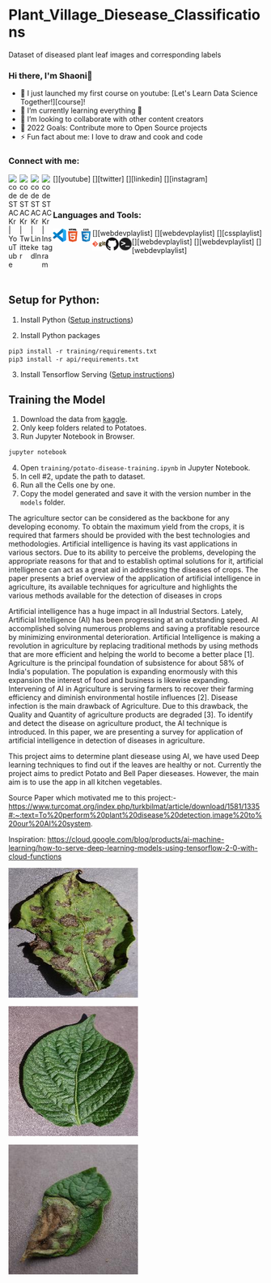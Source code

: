 # Plant_Village_Diesease_Classifications
 Dataset of diseased plant leaf images and corresponding labels
 
### Hi there, I'm Shaoni👋

- 🔭 I just launched my first course on youtube: [Let's Learn Data Science Together!][course]!
- 🌱 I’m currently learning everything 🤣
- 👯 I’m looking to collaborate with other content creators
- 🥅 2022 Goals: Contribute more to Open Source projects
- ⚡ Fun fact about me: I love to draw and cook and code

### Connect with me:

[<img align="left" alt="codeSTACKr | YouTube" width="22px" src="https://cdn.jsdelivr.net/npm/simple-icons@v3/icons/youtube.svg" />][youtube]
[<img align="left" alt="codeSTACKr | Twitter" width="22px" src="https://cdn.jsdelivr.net/npm/simple-icons@v3/icons/twitter.svg" />][twitter]
[<img align="left" alt="codeSTACKr | LinkedIn" width="22px" src="https://cdn.jsdelivr.net/npm/simple-icons@v3/icons/linkedin.svg" />][linkedin]
[<img align="left" alt="codeSTACKr | Instagram" width="22px" src="https://cdn.jsdelivr.net/npm/simple-icons@v3/icons/instagram.svg" />][instagram]

<br />

### Languages and Tools:

[<img align="left" alt="Visual Studio Code" width="26px" src="https://raw.githubusercontent.com/github/explore/80688e429a7d4ef2fca1e82350fe8e3517d3494d/topics/visual-studio-code/visual-studio-code.png" />][webdevplaylist]
[<img align="left" alt="HTML5" width="26px" src="https://raw.githubusercontent.com/github/explore/80688e429a7d4ef2fca1e82350fe8e3517d3494d/topics/html/html.png" />][webdevplaylist]
[<img align="left" alt="CSS3" width="26px" src="https://raw.githubusercontent.com/github/explore/80688e429a7d4ef2fca1e82350fe8e3517d3494d/topics/css/css.png" />][cssplaylist]
[<img align="left" alt="Git" width="26px" src="https://raw.githubusercontent.com/github/explore/80688e429a7d4ef2fca1e82350fe8e3517d3494d/topics/git/git.png" />][webdevplaylist]
[<img align="left" alt="GitHub" width="26px" src="https://raw.githubusercontent.com/github/explore/78df643247d429f6cc873026c0622819ad797942/topics/github/github.png" />][webdevplaylist]
[<img align="left" alt="Terminal" width="26px" src="https://raw.githubusercontent.com/github/explore/80688e429a7d4ef2fca1e82350fe8e3517d3494d/topics/terminal/terminal.png" />][webdevplaylist]

<br />
<br />

## Setup for Python:

1. Install Python ([Setup instructions](https://wiki.python.org/moin/BeginnersGuide))

2. Install Python packages

```
pip3 install -r training/requirements.txt
pip3 install -r api/requirements.txt
```

3. Install Tensorflow Serving ([Setup instructions](https://www.tensorflow.org/tfx/serving/setup))

## Training the Model

1. Download the data from [kaggle](https://www.kaggle.com/arjuntejaswi/plant-village).
2. Only keep folders related to Potatoes.
3. Run Jupyter Notebook in Browser.

```bash
jupyter notebook
```

4. Open `training/potato-disease-training.ipynb` in Jupyter Notebook.
5. In cell #2, update the path to dataset.
6. Run all the Cells one by one.
7. Copy the model generated and save it with the version number in the `models` folder.

The agriculture sector can be considered as the backbone for any developing economy. To obtain the maximum
yield from the crops, it is required that farmers should be provided with the best technologies and methodologies. Artificial
intelligence is having its vast applications in various sectors. Due to its ability to perceive the problems, developing the
appropriate reasons for that and to establish optimal solutions for it, artificial intelligence can act as a great aid in addressing
the diseases of crops. The paper presents a brief overview of the application of artificial intelligence in agriculture, its
available techniques for agriculture and highlights the various methods available for the detection of diseases in crops

Artificial intelligence has a huge impact in all Industrial Sectors. Lately, Artificial Intelligence (AI) has
been progressing at an outstanding speed. AI accomplished solving numerous problems and saving a
profitable resource by minimizing environmental deterioration. Artificial Intelligence is making a revolution
in agriculture by replacing traditional methods by using methods that are more efficient and helping the
world to become a better place [1]. Agriculture is the principal foundation of subsistence for about 58% of
India's population. The population is expanding enormously with this expansion the interest of food and
business is likewise expanding. Intervening of AI in Agriculture is serving farmers to recover their farming
efficiency and diminish environmental hostile influences [2]. Disease infection is the main drawback of
Agriculture. Due to this drawback, the Quality and Quantity of agriculture products are degraded [3]. To
identify and detect the disease on agriculture product, the AI technique is introduced. In this paper, we are
presenting a survey for application of artificial intelligence in detection of diseases in agriculture.

This project aims to determine plant diesease using AI, we have used Deep learning techniques to find out if the leaves are healthy or not.
Currently the project aims to predict Potato and Bell Paper dieseases. However, the main aim is to use the app in all kitchen vegetables.

Source Paper which motivated me to this project:-https://www.turcomat.org/index.php/turkbilmat/article/download/1581/1335#:~:text=To%20perform%20plant%20disease%20detection,image%20to%20our%20AI%20system.

Inspiration: https://cloud.google.com/blog/products/ai-machine-learning/how-to-serve-deep-learning-models-using-tensorflow-2-0-with-cloud-functions

![potato!](https://github.com/ShaoniMukherjee/Plant_Village_Diesease_Classifications_1/blob/main/Potato_Diesease_classifications/training/PlantVillage/Potato___Early_blight/001187a0-57ab-4329-baff-e7246a9edeb0___RS_Early.B%208178.JPG)

![healthy!](https://github.com/ShaoniMukherjee/Plant_Village_Diesease_Classifications_1/blob/main/Potato_Diesease_classifications/training/PlantVillage/Potato___healthy/00fc2ee5-729f-4757-8aeb-65c3355874f2___RS_HL%201864.JPG)

![early!](https://github.com/ShaoniMukherjee/Plant_Village_Diesease_Classifications_1/blob/main/Potato_Diesease_classifications/training/PlantVillage/Potato___Late_blight/0051e5e8-d1c4-4a84-bf3a-a426cdad6285___RS_LB%204640.JPG)
